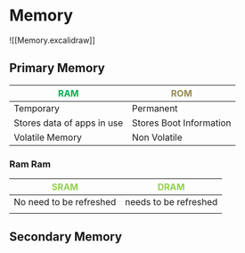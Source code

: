 # Memory
![[Memory.excalidraw]]
## Primary Memory
| <font color="#00b050">RAM                        </font>| <font color="#938953">ROM</font>                     |
| -------------------------- | ----------------------- |
| Temporary                  | Permanent               |
| Stores data of apps in use | Stores Boot Information |
| Volatile Memory            | Non Volatile            |

### Ram Ram
| <font color="#92d050">SRAM </font>| <font color="#92d050">DRAM</font>                  |
| ----------------------- | --------------------- |
| No need to be refreshed | needs to be refreshed |
|                         |                       |
## Secondary Memory 
